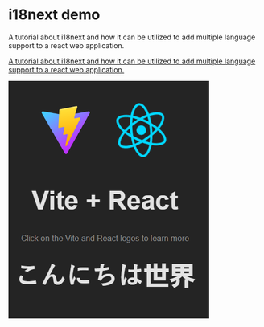 # i18next demo

A tutorial about i18next and how it can be utilized to add multiple language support to a react web application.

[A tutorial about i18next and how it can be utilized to add multiple language support to a react web application.](https://portfolio-guillaume-omega.vercel.app/)

![Screen](public/demo_japanese.png)
